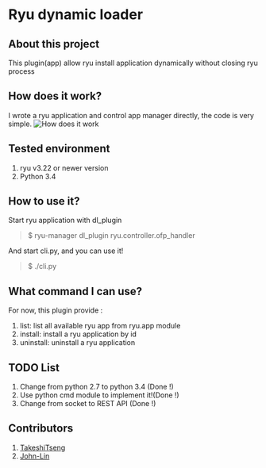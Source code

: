 Ryu dynamic loader
===================

About this project
-------------------
This plugin(app) allow ryu install application dynamically without closing ryu process

How does it work?
------------------
I wrote a ryu application and control app manager directly, the code is very simple.
![How does it work](https://raw.githubusercontent.com/TakeshiTseng/ryu-dynamic-loader/master/howitwork.png)


Tested environment
--------------
 1. ryu v3.22 or newer version
 2. Python 3.4

How to use it?
--------------
Start ryu application with dl_plugin
> $ ryu-manager dl_plugin ryu.controller.ofp_handler

And start cli.py, and you can use it!

> $ ./cli.py

What command I can use?
--------------
For now, this plugin provide :
 1. list: list all available ryu app from ryu.app module
 2. install: install a ryu application by id
 3. uninstall: uninstall a ryu application

TODO List
--------------
1. Change from python 2.7 to python 3.4 (Done !)
2. Use python cmd module to implement it!(Done !)
3. Change from socket to REST API (Done !)

Contributors
--------------
1. [TakeshiTseng][1]
2. [John-Lin][2]

[1]: https://github.com/TakeshiTseng
[2]: https://github.com/John-Lin

